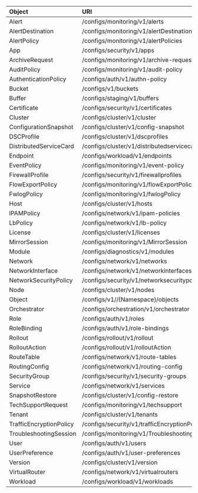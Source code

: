 | Object | URI |
|:---------|:------------|
| Alert | /configs/monitoring/v1/alerts |
| AlertDestination | /configs/monitoring/v1/alertDestinations |
| AlertPolicy | /configs/monitoring/v1/alertPolicies |
| App | /configs/security/v1/apps |
| ArchiveRequest | /configs/monitoring/v1/archive-requests |
| AuditPolicy | /configs/monitoring/v1/audit-policy |
| AuthenticationPolicy | /configs/auth/v1/authn-policy |
| Bucket | /configs/v1/buckets |
| Buffer | /configs/staging/v1/buffers |
| Certificate | /configs/security/v1/certificates |
| Cluster | /configs/cluster/v1/cluster |
| ConfigurationSnapshot | /configs/cluster/v1/config-snapshot |
| DSCProfile | /configs/cluster/v1/dscprofiles |
| DistributedServiceCard | /configs/cluster/v1/distributedservicecards |
| Endpoint | /configs/workload/v1/endpoints |
| EventPolicy | /configs/monitoring/v1/event-policy |
| FirewallProfile | /configs/security/v1/firewallprofiles |
| FlowExportPolicy | /configs/monitoring/v1/flowExportPolicy |
| FwlogPolicy | /configs/monitoring/v1/fwlogPolicy |
| Host | /configs/cluster/v1/hosts |
| IPAMPolicy | /configs/network/v1/ipam-policies |
| LbPolicy | /configs/network/v1/lb-policy |
| License | /configs/cluster/v1/licenses |
| MirrorSession | /configs/monitoring/v1/MirrorSession |
| Module | /configs/diagnostics/v1/modules |
| Network | /configs/network/v1/networks |
| NetworkInterface | /configs/network/v1/networkinterfaces |
| NetworkSecurityPolicy | /configs/security/v1/networksecuritypolicies |
| Node | /configs/cluster/v1/nodes |
| Object | /configs/v1//{Namespace}/objects |
| Orchestrator | /configs/orchestration/v1/orchestrator |
| Role | /configs/auth/v1/roles |
| RoleBinding | /configs/auth/v1/role-bindings |
| Rollout | /configs/rollout/v1/rollout |
| RolloutAction | /configs/rollout/v1/rolloutAction |
| RouteTable | /configs/network/v1/route-tables |
| RoutingConfig | /configs/network/v1/routing-config |
| SecurityGroup | /configs/security/v1/security-groups |
| Service | /configs/network/v1/services |
| SnapshotRestore | /configs/cluster/v1/config-restore |
| TechSupportRequest | /configs/monitoring/v1/techsupport |
| Tenant | /configs/cluster/v1/tenants |
| TrafficEncryptionPolicy | /configs/security/v1/trafficEncryptionPolicy |
| TroubleshootingSession | /configs/monitoring/v1/TroubleshootingSession |
| User | /configs/auth/v1/users |
| UserPreference | /configs/auth/v1/user-preferences |
| Version | /configs/cluster/v1/version |
| VirtualRouter | /configs/network/v1/virtualrouters |
| Workload | /configs/workload/v1/workloads |
